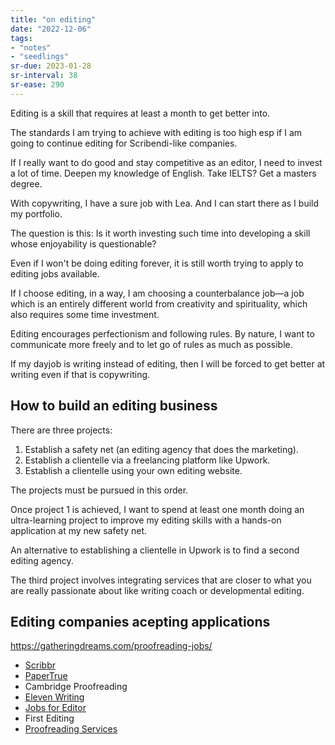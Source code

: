 ```yaml
---
title: "on editing"
date: "2022-12-06"
tags:
- "notes"
- "seedlings"
sr-due: 2023-01-28
sr-interval: 38
sr-ease: 290
---
```


Editing is a skill that requires at least a month to get better into.

The standards I am trying to achieve with editing is too high esp if I am going to continue editing for Scribendi-like companies.

If I really want to do good and stay competitive as an editor, I need to invest a lot of time. Deepen my knowledge of English. Take IELTS? Get a masters degree.

With copywriting, I have a sure job with Lea. And I can start there as I build my portfolio.

The question is this: Is it worth investing such time into developing a skill whose enjoyability is questionable?

Even if I won't be doing editing forever, it is still worth trying to apply to editing jobs available.

If I choose editing, in a way, I am choosing a counterbalance job—a job which is an entirely different world from creativity and spirituality, which also requires some time investment.

Editing encourages perfectionism and following rules. By nature, I want to communicate more freely and to let go of rules as much as possible.

If my dayjob is writing instead of editing, then I will be forced to get better at writing even if that is copywriting.

## How to build an editing business

There are three projects:
1. Establish a safety net (an editing agency that does the marketing).
2. Establish a clientelle via a freelancing platform like Upwork.
3. Establish a clientelle using your own editing website.

The projects must be pursued in this order.

Once project 1 is achieved, I want to spend at least one month doing an ultra-learning project to improve my editing skills with a hands-on application at my new safety net.

An alternative to establishing a clientelle in Upwork is to find a second editing agency.

The third project involves integrating services that are closer to what you are really passionate about like writing coach or developmental editing.

## Editing companies acepting applications

https://gatheringdreams.com/proofreading-jobs/

- [Scribbr](https://www.scribbr.com/freelance-native-english-editor/)
- [PaperTrue](https://blog.papertrue.com/hiring-freelance-editors/)
- Cambridge Proofreading
- [Eleven Writing](https://www.elevenwriting.com/job/editor)
- [Jobs for Editor](https://jobsforeditors.com/)
- First Editing
- [Proofreading Services](https://www.proofreadingservices.com/pages/careers)